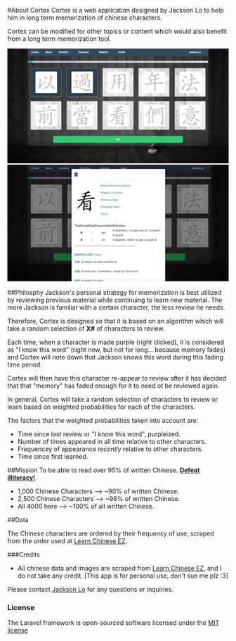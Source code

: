 #About Cortex
Cortex is a web application designed by Jackson Lo to help him in long term memorization of chinese characters.


Cortex can be modified for other topics or content which would also benefit from a long term memorization tool.

![Sample Img 1](sample_img1.png?raw=true "Sample Image 1")
![Sample Img 2](sample_img2.png?raw=true "Sample Image 2")


##Philosphy
Jackson's personal strategy for memorization is best utilized by reviewing previous material while continuing to learn new material. The more Jackson is familiar with a certain character, the less review he needs.
			
Therefore, Cortex is designed so that it is based on an algorithm which will take a random selection of **X#** of characters to review.
		
Each time, when a character is made purple (right clicked), it is considered as "I know this word" (right now, but not for long... because memory fades) and Cortex will note down that Jackson knows this word during this fading time period.
		
Cortex will then have this character re-appear to review after it has decided that that "memory" has faded enough for it to need ot be reviewed again.

In general, Cortex will take a random selection of characters to review or learn based on weighted probabilities for each of the characters. 

The factors that the weighted probabilities taken into account are:
* Time since last review or "I know this word", purpleized.
* Number of times appeared in all time relative to other characters.
* Frequencey of appearance *recently* relative to other characters.
* Time since first learned.
		
##Mission
To be able to read over 95% of written Chinese. <b><u>Defeat illiteracy!</b></u>

* 1,000 Chinese Characters --> ~90% of written Chinese.
* 2,500 Chinese Characters --> ~98% of written Chinese.
* All 4000 here --> ~100% of all written Chinese.


##Data

The Chinese characters are ordered by their frequency of use, scraped from the order used at <a href="www.learnchineseez.com">Learn Chinese EZ</a>.



###Credits
* All chinese data and images are scraped from <a href="www.learnchineseez.com">Learn Chinese EZ</a>, and I do not take any credit. [This app is for personal use, don't sue me plz :3]


Please contact <a href="mailto:7jackson.lo@gmail.com?Subject=Cortex%20Inquiry">Jackson Lo</a> for any questions or inquiries.</small>



### License

The Laravel framework is open-sourced software licensed under the [MIT license](http://opensource.org/licenses/MIT)